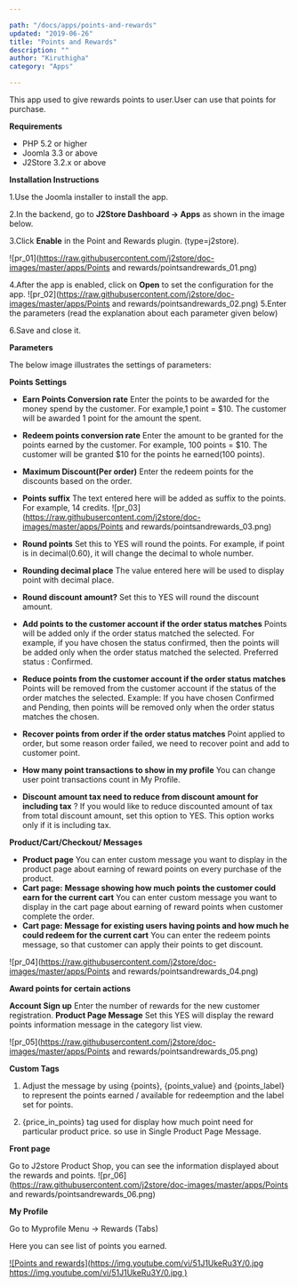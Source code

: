 ```yaml
---

path: "/docs/apps/points-and-rewards"
updated: "2019-06-26"
title: "Points and Rewards"
description: ""
author: "Kiruthigha"
category: "Apps"

---
```



This app used to give rewards points to user.User can use that points for purchase.

**Requirements**

* PHP 5.2 or higher
* Joomla 3.3 or above
* J2Store 3.2.x or above

**Installation Instructions**

1.Use the Joomla installer to install the app.

2.In the backend, go to **J2Store Dashboard -> Apps** as shown in the image below.

3.Click **Enable** in the Point and Rewards plugin. (type=j2store).

![pr_01](https://raw.githubusercontent.com/j2store/doc-images/master/apps/Points and rewards/pointsandrewards_01.png)

4.After the app is enabled, click on **Open** to set the configuration for the app.
![pr_02](https://raw.githubusercontent.com/j2store/doc-images/master/apps/Points and rewards/pointsandrewards_02.png)
5.Enter the parameters (read the explanation about each parameter given below)

6.Save and close it.


**Parameters**

The below image illustrates the settings of parameters:

**Points Settings**

* **Earn Points Conversion rate** Enter the points to be awarded for the money spend by the customer. For example,1 point = $10. The customer will be awarded 1 point for the amount the spent.  
* **Redeem points conversion rate** Enter the amount to be granted for the points earned by the customer. For example, 100 points = $10. The customer will be granted $10 for the points he earned(100 points).
* **Maximum Discount(Per order)** Enter the redeem points for the discounts based on the order.
* **Points suffix** The text entered here will be added as suffix to the points. For example, 14 credits.
![pr_03](https://raw.githubusercontent.com/j2store/doc-images/master/apps/Points and rewards/pointsandrewards_03.png)

* **Round points** Set this to YES will round the points. For example, if point is in decimal(0.60), it will change the decimal to whole number.
* **Rounding decimal place** The value entered here will be used to display point with decimal place. 
* **Round discount amount?** Set this to YES will round the discount amount.
* **Add points to the customer account if the order status matches**  Points will be added only if the order status matched the selected. For example, if you have chosen the status confirmed, then the points will be added only when the order status matched the selected. Preferred status : Confirmed. 
* **Reduce points from the customer account if the order status matches** Points will be removed from the customer account if the status of the order matches the selected. Example: If you have chosen Confirmed and Pending, then points will be removed only when the order status matches the chosen.
* **Recover points from order if the order status matches** Point applied to order, but some reason order failed, we need to recover point and add to customer point.
* **How many point transactions to show in my profile** You can change user point transactions count in My Profile.
* **Discount amount tax need to reduce from discount amount for including tax** ? If you would like to reduce discounted amount of tax from total discount amount, set this option to YES. This option works only if it is including tax. 

**Product/Cart/Checkout/ Messages**

* **Product page** You can enter custom message you want to display in the product page about earning of reward points on every purchase of the product.
* **Cart page:** **Message showing how much points the customer could earn for the current cart** You can enter custom message you want to display in the cart page about earning of reward points when customer complete the order.
* **Cart page: Message for existing users having points and how much he could redeem for the current cart** You can enter the redeem points message, so that customer can apply their points to get discount.

![pr_04](https://raw.githubusercontent.com/j2store/doc-images/master/apps/Points and rewards/pointsandrewards_04.png)

**Award points for certain actions**

**Account Sign up** Enter the number of rewards for the new customer registration.
**Product Page Message** Set this YES will display the reward points information message in the category list view.

![pr_05](https://raw.githubusercontent.com/j2store/doc-images/master/apps/Points and rewards/pointsandrewards_05.png)

**Custom Tags**

1. Adjust the message by using {points}, {points_value} and {points_label} to represent the points earned / available for redeemption and the label set for points.

2. {price_in_points} tag used for display how much point need for particular product price. so use in Single Product Page Message.


**Front page**

Go to J2store Product Shop, you can see the information displayed about the rewards and points.
![pr_06](https://raw.githubusercontent.com/j2store/doc-images/master/apps/Points and rewards/pointsandrewards_06.png)

**My Profile**

Go to Myprofile Menu -> Rewards (Tabs)

Here you can see list of points you earned.

[![Points and rewards](https://img.youtube.com/vi/51J1UkeRu3Y/0.jpg
https://img.youtube.com/vi/51J1UkeRu3Y/0.jpg
)](https://youtu.be/16oKmgTbVVs "Points and rewards app")

